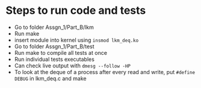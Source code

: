 # Steps to run code and tests
* Go to folder Assgn_1/Part_B/lkm
* Run make
* insert module into kernel using ```insmod lkm_deq.ko```
* Go to folder Assgn_1/Part_B/test
* Run make to compile all tests at once
* Run individual tests executables
* Can check live output with 
```dmesg --follow -HP```
* To look at the deque of a process after every read and write, put ```#define DEBUG``` in lkm_deq.c and make